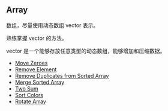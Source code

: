 ## Array

数组，尽量使用动态数组 vector 表示。

熟练掌握 vector 的方法。

vector 是一个能够存放任意类型的动态数组，能够增加和压缩数据。


* [Move Zeroes](https://github.com/steveLauwh/Data-Structures-And-Algorithms/tree/master/Array/Move%20Zeroes)
* [Remove Element](https://github.com/steveLauwh/Data-Structures-And-Algorithms/tree/master/Array/Remove%20Element)
* [Remove Duplicates from Sorted Array](https://github.com/steveLauwh/Data-Structures-And-Algorithms/tree/master/Array/Remove%20Duplicates%20from%20Sorted%20Array)
* [Merge Sorted Array](https://github.com/steveLauwh/Data-Structures-And-Algorithms/tree/master/Array/Merge%20Sorted%20Array)
* [Two Sum](https://github.com/steveLauwh/Data-Structures-And-Algorithms/tree/master/Array/Two%20Sum)
* [Sort Colors](https://github.com/steveLauwh/Data-Structures-And-Algorithms/tree/master/Array/Sort%20Colors)
* [Rotate Array](https://github.com/steveLauwh/Data-Structures-And-Algorithms/tree/master/Array/Rotate%20Array)
